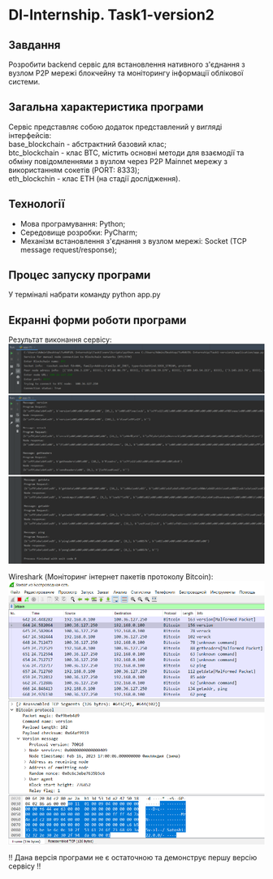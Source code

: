 # Dl-Internship. Task1-version2

## Завдання
Розробити backend сервіс для встановлення нативного з'єднання з вузлом P2P мережі блокчейну та моніторингу інформації облікової системи. 

## Загальна характеристика програми
Сервіс представляє собою додаток представлений у вигляді інтерфейсів:  
base_blockchain - абстрактний базовий клас;   
btc_blockchain - клас BTC, містить основні методи для взаємодії та обміну повідомленнями з вузлом через P2P Mainnet мережу з використанням сокетів (PORT: 8333);    
eth_blockchin - клас ETH (на стадії дослідження).    

## Технології 
- Мова програмування: Python;  
- Середовище розробки: PyCharm;     
- Механізм встановлення з'єднання з вузлом мережі: Socket (TCP message request/response);  

## Процес запуску програми
У терміналі набрати команду python app.py

## Екранні форми роботи програми
Результат виконання сервісу:  
![Image text](https://github.com/tu4k0/DL-Internship/blob/master/Task1-version2/app_images/task_result1.png)    
![Image text](https://github.com/tu4k0/DL-Internship/blob/master/Task1-version2/app_images/task_result2.png)   
![Image text](https://github.com/tu4k0/DL-Internship/blob/master/Task1-version2/app_images/task_result3.png)  

Wireshark (Моніторинг інтернет пакетів протоколу Bitcoin):  
![Image text](https://github.com/tu4k0/DL-Internship/blob/master/Task1-version2/app_images/wireshark_result.png)    

!! Дана версія програми не є остаточною та демонструє першу версію сервісу !!